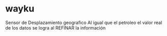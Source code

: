 # wayku
Sensor de Desplazamiento geografico
Al igual que el petroleo el valor real de los datos se logra al REFINAR la información 
